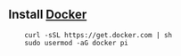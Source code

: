 ## Install [Docker](https://www.docker.com/)
        curl -sSL https://get.docker.com | sh
        sudo usermod -aG docker pi
